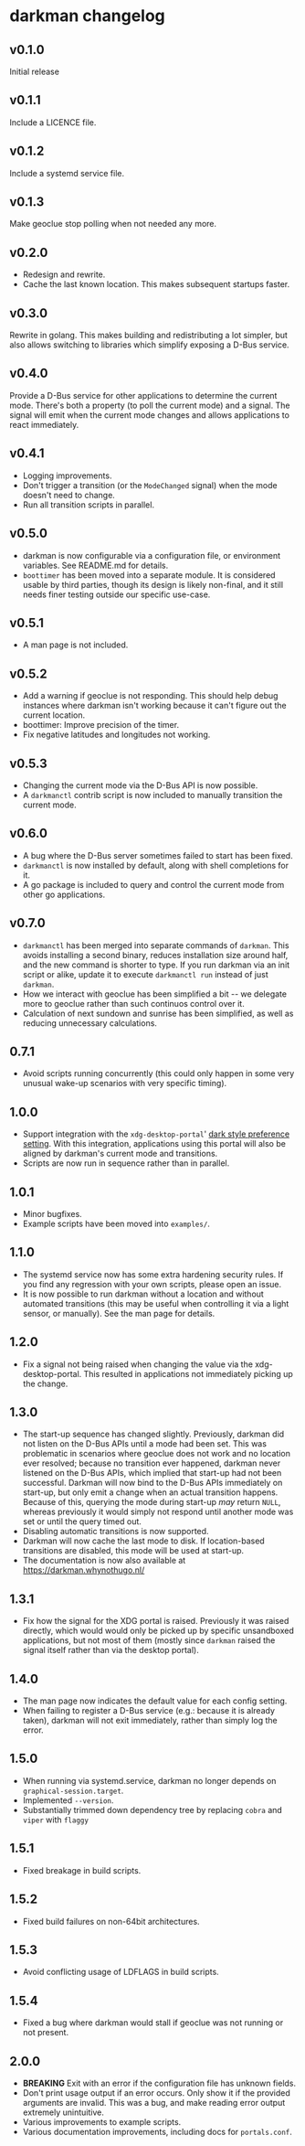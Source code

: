 darkman changelog
=================

## v0.1.0

Initial release

## v0.1.1

Include a LICENCE file.

## v0.1.2

Include a systemd service file.

## v0.1.3

Make geoclue stop polling when not needed any more.

## v0.2.0

- Redesign and rewrite.
- Cache the last known location. This makes subsequent startups faster.

## v0.3.0

Rewrite in golang. This makes building and redistributing a lot simpler, but
also allows switching to libraries which simplify exposing a D-Bus service.

## v0.4.0

Provide a D-Bus service for other applications to determine the current mode.
There's both a property (to poll the current mode) and a signal. The signal
will emit when the current mode changes and allows applications to react
immediately.

## v0.4.1

- Logging improvements.
- Don't trigger a transition (or the `ModeChanged` signal) when the mode doesn't
  need to change.
- Run all transition scripts in parallel.

## v0.5.0

- darkman is now configurable via a configuration file, or environment
  variables. See README.md for details.
- `boottimer` has been moved into a separate module. It is considered usable by
  third parties, though its design is likely non-final, and it still needs
  finer testing outside our specific use-case.

## v0.5.1

- A man page is not included.

## v0.5.2

- Add a warning if geoclue is not responding. This should help debug instances
  where darkman isn't working because it can't figure out the current location.
- boottimer: Improve precision of the timer.
- Fix negative latitudes and longitudes not working.

## v0.5.3

- Changing the current mode via the D-Bus API is now possible.
- A `darkmanctl` contrib script is now included to manually transition the
  current mode.

## v0.6.0

- A bug where the D-Bus server sometimes failed to start has been fixed.
- `darkmanctl` is now installed by default, along with shell completions for it.
- A go package is included to query and control the current mode from other go
  applications.

## v0.7.0

- `darkmanctl` has been merged into separate commands of `darkman`. This avoids
  installing a second binary, reduces installation size around half, and the
  new command is shorter to type. If you run darkman via an init script or
  alike, update it to execute `darkmanctl run` instead of just `darkman`.
- How we interact with geoclue has been simplified a bit -- we delegate more to
  geoclue rather than such continuos control over it.
- Calculation of next sundown and sunrise has been simplified, as well as
  reducing unnecessary calculations.

## 0.7.1

- Avoid scripts running concurrently (this could only happen in some very
  unusual wake-up scenarios with very specific timing).

## 1.0.0

- Support integration with the `xdg-desktop-portal`' [dark style preference
  setting][xdp]. With this integration, applications using this portal will
  also be aligned by darkman's current mode and transitions.
- Scripts are now run in sequence rather than in parallel.

[xdp]: https://github.com/flatpak/xdg-desktop-portal/issues/629

## 1.0.1

- Minor bugfixes.
- Example scripts have been moved into `examples/`.

## 1.1.0

- The systemd service now has some extra hardening security rules. If you find
  any regression with your own scripts, please open an issue.
- It is now possible to run darkman without a location and without automated
  transitions (this may be useful when controlling it via a light sensor, or
  manually). See the man page for details.

## 1.2.0

- Fix a signal not being raised when changing the value via the
  xdg-desktop-portal. This resulted in applications not immediately picking up
  the change.

## 1.3.0

- The start-up sequence has changed slightly. Previously, darkman did not listen
  on the D-Bus APIs until a mode had been set. This was problematic in
  scenarios where geoclue does not work and no location ever resolved; because
  no transition ever happened, darkman never listened on the D-Bus APIs, 
  which implied that start-up had not been successful.
  Darkman will now bind to the D-Bus APIs immediately on start-up, but only emit
  a change when an actual transition happens.
  Because of this, querying the mode during start-up _may_ return `NULL`,
  whereas previously it would simply not respond until another mode was set or
  until the query timed out.
- Disabling automatic transitions is now supported.
- Darkman will now cache the last mode to disk. If location-based transitions
  are disabled, this mode will be used at start-up.
- The documentation is now also available at https://darkman.whynothugo.nl/

## 1.3.1

- Fix how the signal for the XDG portal is raised. Previously it was raised
  directly, which would would only be picked up by specific unsandboxed
  applications, but not most of them (mostly since `darkman` raised the signal
  itself rather than via the desktop portal).

## 1.4.0

- The man page now indicates the default value for each config setting.
- When failing to register a D-Bus service (e.g.: because it is already taken),
  darkman will not exit immediately, rather than simply log the error.

## 1.5.0

- When running via systemd.service, darkman no longer depends on
  `graphical-session.target`.
- Implemented `--version`.
- Substantially trimmed down dependency tree by replacing `cobra` and `viper`
  with `flaggy`

## 1.5.1

- Fixed breakage in build scripts.

## 1.5.2

- Fixed build failures on non-64bit architectures.

## 1.5.3

- Avoid conflicting usage of LDFLAGS in build scripts.

## 1.5.4

- Fixed a bug where darkman would stall if geoclue was not running or not
  present.

## 2.0.0

- **BREAKING** Exit with an error if the configuration file has unknown fields.
- Don't print usage output if an error occurs. Only show it if the provided
  arguments are invalid. This was a bug, and make reading error output
  extremely unintuitive.
- Various improvements to example scripts.
- Various documentation improvements, including docs for `portals.conf`.
